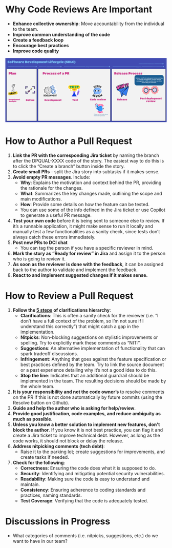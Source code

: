# Why Code Reviews Are Important

- **Enhance collective ownership**: Move accountability from the individual to the team.
- **Improve common understanding of the code**
- **Create a feedback loop**
- **Encourage best practices**
- **Improve code quality**

![SDLC](assets/SDLC.png)

# How to Author a Pull Request

1. **Link the PR with the corresponding Jira ticket** by naming the branch after the DPQUAL-XXXX code of the story. The easiest way to do this is to click the “Create a branch“ button inside the story.
2. **Create small PRs** - split the Jira story into subtasks if it makes sense.
3. **Avoid empty PR messages**. Include:
   - **Why**: Explains the motivation and context behind the PR, providing the rationale for the changes.
   - **What**: Summarizes the key changes made, outlining the scope and main modifications.
   - **How**: Provide some details on how the feature can be tested.
   - You can use some of the info defined in the Jira ticket or use Copilot to generate a useful PR message.
4. **Test your own code** before it is being sent to someone else to review. If it’s a runnable application, it might make sense to run it locally and manually test a few functionalities as a sanity check, since tests don’t always catch these errors immediately.
5. **Post new PRs to DCI chat**
   - You can tag the person if you have a specific reviewer in mind.
6. **Mark the story as “Ready for review” in Jira** and assign it to the person who is going to review it.
7. **As soon as the reviewer is done with the feedback**, it can be assigned back to the author to validate and implement the feedback.
8. **React to and implement suggested changes if it makes sense.**

# How to Review a Pull Request

1. **Follow the [5 steps](https://blog.shimin.io/are-code-reviews-crippling-your-delivery-process-how-categorizing-your-code-review-comments-can-speed-things-up) of clarifications hierarchy**:
   - **Clarifications**: This is often a sanity check for the reviewer (i.e. “I don’t have a full context of the problem, so I’m not sure if I understand this correctly”) that might catch a gap in the implementation.
   - **Nitpicks**: Non-blocking suggestions on stylistic improvements or spelling. Try to explicitly mark these comments as “NIT:”.
   - **Suggestions**: An alternative implementation of functionality that can spark tradeoff discussions.
   - **Infringement**: Anything that goes against the feature specification or best practices defined by the team. Try to link the source document or a past experience detailing why it’s not a good idea to do this.
   - **Stop the line**: Indicates that an additional guardrail should be implemented in the team. The resulting decisions should be made by the whole team.
2. **It is your responsibility and not the code owner’s** to resolve comments on the PR if this is not done automatically by future commits (using the Resolve button on Github).
3. **Guide and help the author who is asking for help/review**.
4. **Provide good justification, code examples, and reduce ambiguity as much as possible**.
5. **Unless you know a better solution to implement new features, don't block the author**. If you know it is not best practice, you can flag it and create a Jira ticket to improve technical debt. However, as long as the code works, it should not block or delay the release.
6. **Address nitpicking comments (tech debt)**:
   - Raise it to the parking lot; create suggestions for improvements, and create tasks if needed.
7. **Check for the following**:
   - **Correctness**: Ensuring the code does what it is supposed to do.
   - **Security**: Identifying and mitigating potential security vulnerabilities.
   - **Readability**: Making sure the code is easy to understand and maintain.
   - **Consistency**: Ensuring adherence to coding standards and practices, naming standards.
   - **Test Coverage**: Verifying that the code is adequately tested.

# Discussions in Progress

- What categories of comments (i.e. nitpicks, suggestions, etc.) do we want to have in our team?
